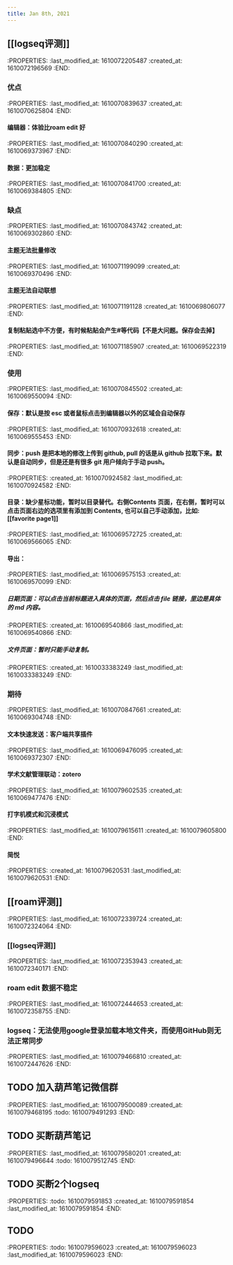 ```yaml
---
title: Jan 8th, 2021
---
```


## [[logseq评测]]
:PROPERTIES:
:last_modified_at: 1610072205487
:created_at: 1610072196569
:END:
### 优点
:PROPERTIES:
:last_modified_at: 1610070839637
:created_at: 1610070625804
:END:
#### 编辑器：体验比roam edit 好
:PROPERTIES:
:last_modified_at: 1610070840290
:created_at: 1610069373967
:END:
#### 数据：更加稳定
:PROPERTIES:
:last_modified_at: 1610070841700
:created_at: 1610069384805
:END:
### 缺点
:PROPERTIES:
:last_modified_at: 1610070843742
:created_at: 1610069302860
:END:
#### 主题无法批量修改
:PROPERTIES:
:last_modified_at: 1610071199099
:created_at: 1610069370496
:END:
#### 主题无法自动联想
:PROPERTIES:
:last_modified_at: 1610071191128
:created_at: 1610069806077
:END:
#### 复制粘贴选中不方便，有时候粘贴会产生#等代码【不是大问题。保存会去掉】
:PROPERTIES:
:last_modified_at: 1610071185907
:created_at: 1610069522319
:END:
### 使用
:PROPERTIES:
:last_modified_at: 1610070845502
:created_at: 1610069550094
:END:
#### 保存：默认是按 esc 或者鼠标点击到编辑器以外的区域会自动保存
:PROPERTIES:
:last_modified_at: 1610070932618
:created_at: 1610069555453
:END:
#### 同步：push 是把本地的修改上传到 github, pull 的话是从 github 拉取下来。默认是自动同步，但是还是有很多 git 用户倾向于手动 push。
:PROPERTIES:
:created_at: 1610070924582
:last_modified_at: 1610070924582
:END:
#### 目录：缺少星标功能，暂时以目录替代。右侧Contents 页面，在右侧，暂时可以点击页面右边的选项里有添加到 Contents, 也可以自己手动添加，比如:[[favorite page1]]
:PROPERTIES:
:last_modified_at: 1610069572725
:created_at: 1610069566065
:END:
#### 导出：
:PROPERTIES:
:last_modified_at: 1610069575153
:created_at: 1610069570099
:END:
##### 日期页面：可以点击当前标题进入具体的页面，然后点击 file 链接，里边是具体的 md 内容。
:PROPERTIES:
:created_at: 1610069540866
:last_modified_at: 1610069540866
:END:
##### 文件页面：暂时只能手动复制。
:PROPERTIES:
:created_at: 1610033383249
:last_modified_at: 1610033383249
:END:
### 期待
:PROPERTIES:
:last_modified_at: 1610070847661
:created_at: 1610069304748
:END:
#### 文本快速发送：客户端共享插件
:PROPERTIES:
:last_modified_at: 1610069476095
:created_at: 1610069372307
:END:
#### 学术文献管理联动：zotero
:PROPERTIES:
:last_modified_at: 1610079602535
:created_at: 1610069477476
:END:
#### 打字机模式和沉浸模式
:PROPERTIES:
:last_modified_at: 1610079615611
:created_at: 1610079605800
:END:
#### 简悦
:PROPERTIES:
:created_at: 1610079620531
:last_modified_at: 1610079620531
:END:
## [[roam评测]]
:PROPERTIES:
:last_modified_at: 1610072339724
:created_at: 1610072324064
:END:
### [[logseq评测]]
:PROPERTIES:
:last_modified_at: 1610072353943
:created_at: 1610072340171
:END:
### roam edit 数据不稳定
:PROPERTIES:
:last_modified_at: 1610072444653
:created_at: 1610072358755
:END:
### logseq：无法使用google登录加载本地文件夹，而使用GitHub则无法正常同步
:PROPERTIES:
:last_modified_at: 1610079466810
:created_at: 1610072447626
:END:
## TODO 加入葫芦笔记微信群
:PROPERTIES:
:last_modified_at: 1610079500089
:created_at: 1610079468195
:todo: 1610079491293
:END:
## TODO  买断葫芦笔记
:PROPERTIES:
:last_modified_at: 1610079580201
:created_at: 1610079496644
:todo: 1610079512745
:END:
## TODO  买断2个logseq
:PROPERTIES:
:todo: 1610079591853
:created_at: 1610079591854
:last_modified_at: 1610079591854
:END:
## TODO 
:PROPERTIES:
:todo: 1610079596023
:created_at: 1610079596023
:last_modified_at: 1610079596023
:END:
